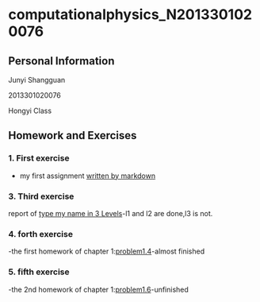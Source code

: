 # computationalphysics_N2013301020076
## Personal Information

Junyi Shangguan

2013301020076

Hongyi Class

## Homework and Exercises
### 1. First exercise
- my first assignment [written by markdown](https://github.com/JunyiShangguan/computationalphysics_N2013301020076/blob/master/homework1.md)

### 3. Third exercise
report of [type my name in 3 Levels](https://github.com/JunyiShangguan/computationalphysics_N2013301020076/tree/master/ex3.type_name)-l1 and l2 are done,l3 is not.

### 4. forth exercise
-the first homework of chapter 1:[problem1.4](https://github.com/JunyiShangguan/computationalphysics_N2013301020076/blob/master/ex4_ch1.4/README.md)-almost finished

### 5. fifth exercise
-the 2nd homework of chapter 1:[problem1.6](https://github.com/JunyiShangguan/computationalphysics_N2013301020076/tree/master/ex5_ch1.6)-unfinished

